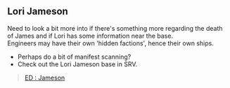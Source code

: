 ## Lori Jameson
Need to look a bit more into if there's something more regarding the death of James and if Lori has some information near the base.  
Engineers may have their own 'hidden factions', hence their own ships.  
* Perhaps do a bit of manifest scanning?
* Check out the Lori Jameson base in SRV.  

<blockquote class="imgur-embed-pub" lang="en" data-id="a/G1511aV">
<a href="//imgur.com/a/G1511aV">ED : Jameson</a>
</blockquote>
<script async src="//s.imgur.com/min/embed.js" charset="utf-8"></script>